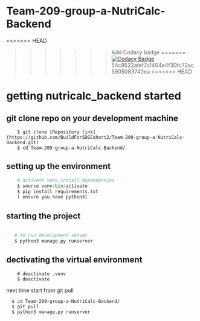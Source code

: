 # Team-209-group-a-NutriCalc-Backend

<<<<<<< HEAD
>>>>>>> Add Codacy badge
=======
[![Codacy Badge](https://api.codacy.com/project/badge/Grade/ad6a8751a88a4aa094213d5d7fcaaf70)](https://app.codacy.com/gh/BuildForSDGCohort2/Team-209-group-a-NutriCalc-Backend?utm_source=github.com&utm_medium=referral&utm_content=BuildForSDGCohort2/Team-209-group-a-NutriCalc-Backend&utm_campaign=Badge_Grade_Settings)
>>>>>>> 54c9522afef7c1404e4f30fc72ac5905083740ea
<<<<<<< HEAD
# getting nutricalc_backend started

## git clone repo on your development machine
```
    $ git clone [Repository link] (https://github.com/BuildForSDGCohort2/Team-209-group-a-NutriCalc-Backend.git)
    $ cd Team-209-group-a-NutriCalc-Backend/
  ```
   
## setting up the environment

```python
    # activate venv,install dependancies
    $ source venv/bin/activate
    $ pip install requirements.txt
    ( ensure you have python3)
```
## starting the project

```python
   
   # to run development server
   $ python3 manage.py runserver 
```

## dectivating the virtual environment

```
    # deactivate .venv
    $ deactivate
```
next time start from git pull
```
  $ cd Team-209-group-a-NutriCalc-Backend/
  $ git pull
  $ python3 manage.py runserver
```
